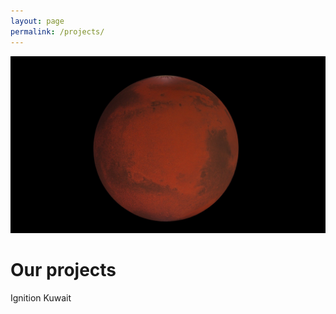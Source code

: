 ```yaml
---
layout: page
permalink: /projects/
---
```

<img src="/img/Mars.jpg" alt="Mars" loading="lazy" class="img-fluid w-100 h-auto" />

# Our projects
Ignition Kuwait